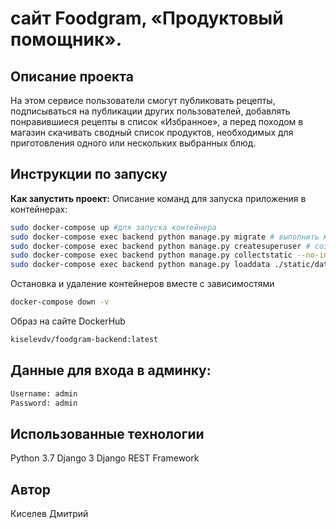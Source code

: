 # сайт Foodgram, «Продуктовый помощник». 

## Описание проекта
На этом сервисе пользователи смогут публиковать рецепты, подписываться на публикации других пользователей, добавлять понравившиеся рецепты в список «Избранное», а перед походом в магазин скачивать сводный список продуктов, необходимых для приготовления одного или нескольких выбранных блюд.

## Инструкции по запуску

**Как запустить проект:**
Описание команд для запуска приложения в контейнерах:

```bash
sudo docker-compose up #для запуска контейнера
sudo docker-compose exec backend python manage.py migrate # выполнить миграции
sudo docker-compose exec backend python manage.py createsuperuser # создать суперпользователя
sudo docker-compose exec backend python manage.py collectstatic --no-input # собрать статику
sudo docker-compose exec backend python manage.py loaddata ./static/data/data.json #загрузка бд
```

Остановка и удаление контейнеров вместе с зависимостями
```bash
docker-compose down -v
```

Образ на сайте DockerHub
```bash
kiselevdv/foodgram-backend:latest
```

## Данные для входа в админку:
```bash
Username: admin
Password: admin
```

## Использованные технологии
Python 3.7
Django 3
Django REST Framework

## Автор
Киселев Дмитрий
